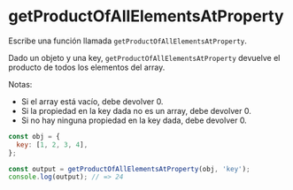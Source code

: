 # getProductOfAllElementsAtProperty

Escribe una función llamada `getProductOfAllElementsAtProperty`.

Dado un objeto y una key, `getProductOfAllElementsAtProperty` devuelve el
producto de todos los elementos del array.

Notas:

- Si el array está vacío, debe devolver 0.
- Si la propiedad en la key dada no es un array, debe devolver 0.
- Si no hay ninguna propiedad en la key dada, debe devolver 0.

```js
const obj = {
  key: [1, 2, 3, 4],
};

const output = getProductOfAllElementsAtProperty(obj, 'key');
console.log(output); // => 24
```
